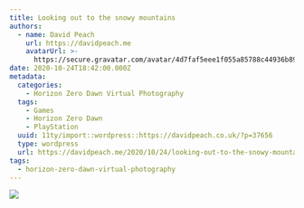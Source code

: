 ```yaml
---
title: Looking out to the snowy mountains
authors:
  - name: David Peach
    url: https://davidpeach.me
    avatarUrl: >-
      https://secure.gravatar.com/avatar/4d7faf5eee1f055a85788c44936b8995eaab6dfb004e7854ec747ccb272e91ee?s=96&d=mm&r=g
date: 2020-10-24T18:42:00.000Z
metadata:
  categories:
    - Horizon Zero Dawn Virtual Photography
  tags:
    - Games
    - Horizon Zero Dawn
    - PlayStation
  uuid: 11ty/import::wordpress::https://davidpeach.co.uk/?p=37656
  type: wordpress
  url: https://davidpeach.me/2020/10/24/looking-out-to-the-snowy-mountains/
tags:
  - horizon-zero-dawn-virtual-photography
---
```

[![](/assets/Looking-out-to-the-snowy-mount-rSx76EfNhEQX.jpg)](/assets/Looking-out-to-the-snowy-mount-rSx76EfNhEQX.jpg)